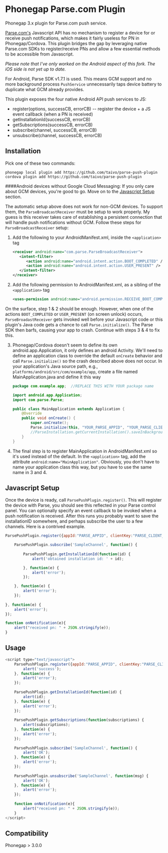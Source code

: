 Phonegap Parse.com Plugin
=========================

Phonegap 3.x plugin for Parse.com push service.

[Parse.com's](http://parse.com) Javascript API has no mechanism to register a device for or receive push notifications, which
makes it fairly useless for PN in Phonegap/Cordova. This plugin bridges the gap by leveraging native Parse.com SDKs
to register/receive PNs and allow a few essential methods to be accessible from Javascript. 

_Please note that I've only worked on the Android aspect of this fork. The iOS side is not yet up to date._

For Android, Parse SDK v1.7.1 is used. This means GCM support and no more background process `PushService` unnecessarily
taps device battery to duplicate what GCM already provides.

This plugin exposes the four native Android API push services to JS:
* register(options, successCB, errorCB)   -- register the device + a JS event callback (when a PN is received)
* getInstallationId(successCB, errorCB)
* getSubscriptions(successCB, errorCB)
* subscribe(channel, successCB, errorCB)
* unsubscribe(channel, successCB, errorCB)

Installation
------------

Pick one of these two commands:

```
phonegap local plugin add https://github.com/taivo/parse-push-plugin
cordova plugin add https://github.com/taivo/parse-push-plugin
```

####Android devices without Google Cloud Messaging:
If you only care about GCM devices, you're good to go. Move on to the [Javascript Setup](#javascript-setup) section. 

The automatic setup above does not work for non-GCM devices. To support them, the `ParseBroadcastReceiver`
must be setup to work properly. My guess is this receiver takes care of establishing a persistent connection that will
handle push notifications without GCM. Follow these steps for `ParseBroadcastReceiver` setup:

1. Add the following to your AndroidManifest.xml, inside the `<application>` tag
    ```xml
    <receiver android:name="com.parse.ParseBroadcastReceiver">
       <intent-filter>
          <action android:name="android.intent.action.BOOT_COMPLETED" />
          <action android:name="android.intent.action.USER_PRESENT" />
       </intent-filter>
    </receiver>
    ```
    
2. Add the following permission to AndroidManifest.xml, as a sibling of the `<application>` tag
    ```xml
    <uses-permission android:name="android.permission.RECEIVE_BOOT_COMPLETED" />
    ```
On the surface, step 1 & 2 should be enough. However, when one of the actions `BOOT_COMPLETED` or
`USER_PRESENT` (on screen unlock) occurs, `ParseBroadastReceiver` gets invoked well before your Javascript
code or this plugin's Java code gets a chance to call `Parse.initialize()`. The Parse SDK then barfs, causing
your app to crash. Continue with steps 3 & 4 to fix this.

3. Phonegap/Cordova doesn't seem to define its own android.app.Application, it only defines an android Activity.
We'll need to define an application class to override the default `onCreate` behavior and call `Parse.initialize()`
so the crash described above does not occur. In your application's Java source path, e.g., `platforms/android/src/com/example/app`, create a file
named MainApplication.java and define it this way
    ```java
    package com.example.app;  //REPLACE THIS WITH YOUR package name

    import android.app.Application;
    import com.parse.Parse;

    public class MainApplication extends Application {
	    @Override
        public void onCreate() {
            super.onCreate();
            Parse.initialize(this, "YOUR_PARSE_APPID", "YOUR_PARSE_CLIENT_KEY");
            //ParseInstallation.getCurrentInstallation().saveInBackground();
        }
    }
    ```
4. The final step is to register MainApplication in AndroidManifest.xml so it's used instead of the default.
In the `<application>` tag, add the attribute `android:name="MainApplication"`. Obviously, you don't have
to name your application class this way, but you have to use the same name in 3 and 4. 


Javascript Setup
------------------------

Once the device is ready, call ```ParsePushPlugin.register()```. This will register the device with Parse, you should see this reflected in your Parse control panel.
You can optionally specify an event callback to be invoked when a push notification is received. 
After this runs you probably want to save the installationID somewhere, and perhaps subscribe the user to a few channels. Here is a contrived example.

```javascript
ParsePushPlugin.register({appId:"PARSE_APPID", clientKey:"PARSE_CLIENT_KEY", ecb:"onNotification"}, function() {

	ParsePushPlugin.subscribe('SampleChannel', function() {
		
		ParsePushPlugin.getInstallationId(function(id) {
			alert('obtained installation id: ' + id);

		}, function(e) {
			alert('error');
		});

	}, function(e) {
		alert('error');
	});
	
}, function(e) {
	alert('error');
});

function onNotification(e){
    alert("received pn: " + JSON.stringify(e));
}

```

Usage
-----
```javascript
<script type="text/javascript">
	ParsePushPlugin.register({appId:"PARSE_APPID", clientKey:"PARSE_CLIENT_KEY", ecb:"onNotification"}, function() {
		alert('success');
	}, function(e) {
		alert('error');
	});
  
	ParsePushPlugin.getInstallationId(function(id) {
		alert(id);
	}, function(e) {
		alert('error');
	});
	
	ParsePushPlugin.getSubscriptions(function(subscriptions) {
		alert(subscriptions);
	}, function(e) {
		alert('error');
	});
	
	ParsePushPlugin.subscribe('SampleChannel', function() {
		alert('OK');
	}, function(e) {
		alert('error');
	});
	
	ParsePushPlugin.unsubscribe('SampleChannel', function(msg) {
		alert('OK');
	}, function(e) {
		alert('error');
	});
	
	function onNotification(e){
    	alert("received pn: " + JSON.stringify(e));
	}
</script>
```

Compatibility
-------------
Phonegap > 3.0.0
